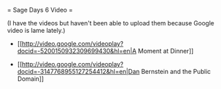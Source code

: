 = Sage Days 6 Video =

(I have the videos but haven't been able to upload them because Google video is lame lately.)

 * [[http://video.google.com/videoplay?docid=-5200150932309699430&hl=en|A Moment at Dinner]]

 * [[http://video.google.com/videoplay?docid=-3147768955127254412&hl=en|Dan Bernstein and the Public Domain]]
